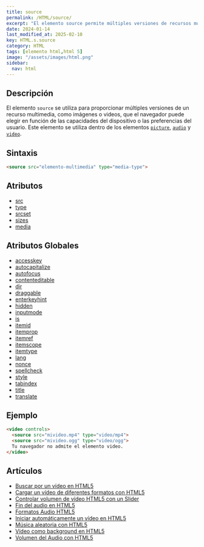 ```yaml
---
title: source
permalink: /HTML/source/
excerpt: "El elemento source permite múltiples versiones de recursos multimedia en HTML."
date: 2024-01-14
last_modified_at: 2025-02-10
key: HTML.s.source
category: HTML
tags: [elemento html,html 5]
image: "/assets/images/html.png"
sidebar:
  nav: html
---
```


## Descripción


El elemento `source` se utiliza para proporcionar múltiples versiones de un recurso multimedia, como imágenes o videos, que el navegador puede elegir en función de las capacidades del dispositivo o las preferencias del usuario. Este elemento se utiliza dentro de los elementos [`picture`](https://www.w3api.com/HTML/picture/), [`audio`](https://www.w3api.com/HTML/audio/) y [`video`](https://www.w3api.com/HTML/video/).


## Sintaxis


```html
<source src="elemento-multimedia" type="media-type">
```


## Atributos

- [src](https://www.w3api.com/HTML/source/src/)
- [type](https://www.w3api.com/HTML/source/type/)
- [srcset](https://www.w3api.com/HTML/source/srcset/)
- [sizes](https://www.w3api.com/HTML/source/sizes/)
- [media](https://www.w3api.com/HTML/source/media/)

## Atributos Globales

- [accesskey](https://www.w3api.com/HTML/accesskey/)
- [autocapitalize](https://www.w3api.com/HTML/autocapitalize/)
- [autofocus](https://www.w3api.com/HTML/autofocus/)
- [contenteditable](https://www.w3api.com/HTML/contenteditable/)
- [dir](https://www.w3api.com/HTML/dir/)
- [draggable](https://www.w3api.com/HTML/draggable/)
- [enterkeyhint](https://www.w3api.com/HTML/enterkeyhint/)
- [hidden](https://www.w3api.com/HTML/hidden/)
- [inputmode](https://www.w3api.com/HTML/inputmode/)
- [is](https://www.w3api.com/HTML/is/)
- [itemid](https://www.w3api.com/HTML/itemid/)
- [itemprop](https://www.w3api.com/HTML/itemprop/)
- [itemref](https://www.w3api.com/HTML/itemref/)
- [itemscope](https://www.w3api.com/HTML/itemscope/)
- [itemtype](https://www.w3api.com/HTML/itemtype/)
- [lang](https://www.w3api.com/HTML/lang/)
- [nonce](https://www.w3api.com/HTML/nonce/)
- [spellcheck](https://www.w3api.com/HTML/spellcheck/)
- [style](https://www.w3api.com/HTML/style/)
- [tabindex](https://www.w3api.com/HTML/tabindex/)
- [title](https://www.w3api.com/HTML/title/)
- [translate](https://www.w3api.com/HTML/translate/)

## Ejemplo


```html
<video controls>
  <source src="mivideo.mp4" type="video/mp4">
  <source src="mivideo.ogg" type="video/ogg">
  Tu navegador no admite el elemento video.
</video>
```


## Artículos

- [Buscar por un vídeo en HTML5](https://lineadecodigo.com/html5/buscar-por-un-video-en-html5/)
- [Cargar un vídeo de diferentes formatos con HTML5](https://lineadecodigo.com/html5/cargar-un-video-de-diferentes-formatos-con-html5/)
- [Controlar volumen de vídeo HTML5 con un Slider](https://lineadecodigo.com/html5/controlar-volumen-de-video-html5-con-un-slider/)
- [Fin del audio en HTML5](https://lineadecodigo.com/html5/fin-del-audio-html5/)
- [Formatos Audio HTML5](https://lineadecodigo.com/html5/formatos-audio-html5/)
- [Iniciar automáticamente un vídeo en HTML5](https://lineadecodigo.com/html5/iniciar-automaticamente-un-video-en-html5/)
- [Música aleatoria con HTML5](https://lineadecodigo.com/html5/musica-aleatoria-html5/)
- [Vídeo como background en HTML5](https://lineadecodigo.com/html5/video-background-html5/)
- [Volumen del Audio con HTML5](https://lineadecodigo.com/html5/volumen-del-audio-html5/)
